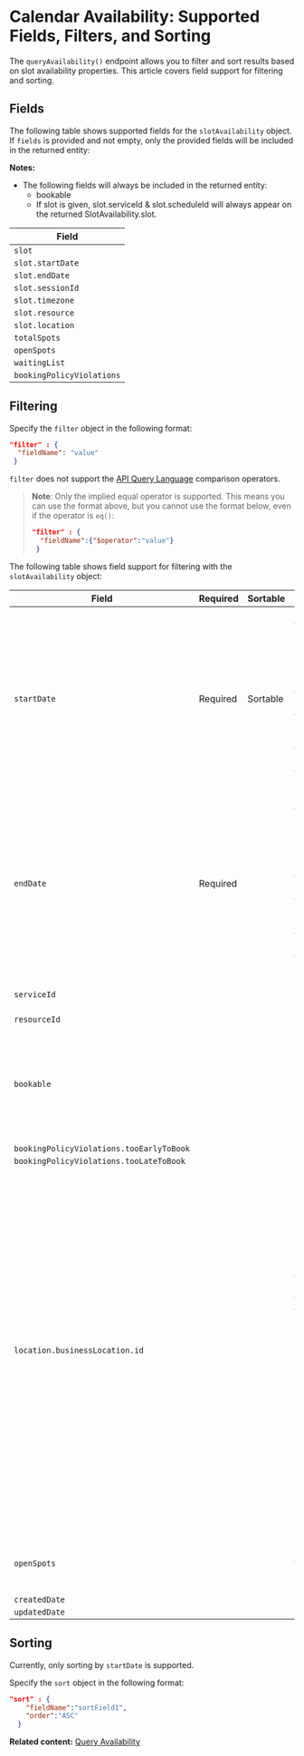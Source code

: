 # Calendar Availability: Supported Fields, Filters, and Sorting

The `queryAvailability()` endpoint allows you to filter and sort results based on slot availability properties. This article covers field support for filtering and sorting.

## Fields
The following table shows supported fields for the `slotAvailability` object.
If `fields` is provided and not empty, only the provided fields will be included in the returned entity:

__Notes:__
+ The following fields will always be included in the returned entity:
    + bookable
    + If slot is given, slot.serviceId & slot.scheduleId will always appear on the returned SlotAvailability.slot.

| Field            |                                                                                                                                                                                                            
|------------------|
| `slot`           |                                                                                                                                                                                 
| `slot.startDate` |
| `slot.endDate`   |                                                                                                                                                                             
| `slot.sessionId` |                                                                                                                                                                                                              
| `slot.timezone`  |                                   
| `slot.resource`  |                                                                                                                                                                                                              
| `slot.location`  |                                                                                                                                                                                                              
| `totalSpots`     |                                                                                                                                                                               
| `openSpots`      |      
| `waitingList`    |                                                                                                                                                                                                              
| `bookingPolicyViolations` |                                                                                                                                                                                                              

## Filtering

Specify the `filter` object in the following format:  

```json
"filter" : {  
  "fieldName": "value"  
 } 
```

`filter` does not support the [API Query Language](https://www.wix.com/velo/reference/api-overview/api-query-language) comparison operators. 

> **Note**: Only the implied equal operator is supported. This means you can use the 
>    format above, but you cannot use the format below, even if the operator is `eq()`: 
>    
>    ```json
>    "filter" : {  
>      "fieldName":{"$operator":"value"}  
>     }
>    ```


The following table shows field support for filtering with the `slotAvailability` object:

| Field           | Required | Sortable | Notes                                                                                                                                                                                                                                                                                                                  |
| --------------- | -------- | -------|------------------------------------------------------------------------------------------------------------------------------------------------------------------------------------------------------------------------------------------------------------------------------------------------------------------------|
| `startDate`            | Required | Sortable | Returns slots that start at, or after, this date. If the `timezone` is specified, the `startDate` for the query is according to the local date and time. This means that the timezone offset in the format is ignored.                                                                                                 |
| `endDate`            | Required  |  | Returns slots that end at, or before, this date. If the `timezone` is specified, the `endDate` for the query is according to the local date and time. This means that the timezone offset in the format is ignored.                                                                                                    |
| `serviceId`            |  |  | Supports multiple values.                                                                                                                                                                                                                                                                                              |
| `resourceId`            |  |  |                                                                                                                                                                                                                                                                                                                        |
| `bookable`            |  |  | When filtered by `true`, returns only available slots. Otherwise, returns both available and non-available slots.                                                                                                                                                                                                      |
| `bookingPolicyViolations.tooEarlyToBook` |  |  |                                                                                                                                                                                                                                                                                                                        |
| `bookingPolicyViolations.tooLateToBook` |  |  |                                                                                                                                                                                                                                                                                                                        |
| `location.businessLocation.id`  |  |  | Supports multiple values. Currently, you can query for multiple business location IDs but this functionality will change in the near future. At that point, multiple locations will not be supported for appointments. For appointments, you must provide only 1 business location ID as part of any query you run. We recommend you begin to modify your code accordingly. |
| `openSpots` |  |  | Returns slots with at least this number of open spots.                                                                                                                                                                                                                                                                 |
| `createdDate`   |  |  |                                                                                                                                                                                                                                                                                                                        |
| `updatedDate`   |  |  |                                                                                                                                                                                                                                                                                                                        |


## Sorting 

Currently, only sorting by `startDate` is supported.

Specify the `sort` object in the following format:  

```json
"sort" : { 
    "fieldName":"sortField1",
    "order":"ASC"
  }
```

__Related content:__
[Query Availability](https://www.wix.com/velo/reference/wix-bookings-v2/availabilitycalendar/queryavailability)

